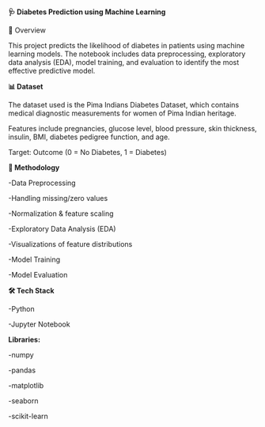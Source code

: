 **🩺 Diabetes Prediction using Machine Learning**

📌 Overview

This project predicts the likelihood of diabetes in patients using machine learning models. The notebook includes data preprocessing, exploratory data analysis (EDA), model training, and evaluation to identify the most effective predictive model.

**📊 Dataset**

The dataset used is the Pima Indians Diabetes Dataset, which contains medical diagnostic measurements for women of Pima Indian heritage.

Features include pregnancies, glucose level, blood pressure, skin thickness, insulin, BMI, diabetes pedigree function, and age.

Target: Outcome (0 = No Diabetes, 1 = Diabetes)

**🔎 Methodology**

-Data Preprocessing

-Handling missing/zero values

-Normalization & feature scaling

-Exploratory Data Analysis (EDA)

-Visualizations of feature distributions

-Model Training

-Model Evaluation

**🛠️ Tech Stack**

-Python

-Jupyter Notebook

**Libraries:**

-numpy

-pandas

-matplotlib

-seaborn

-scikit-learn
